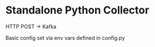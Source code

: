 # Standalone Python Collector

HTTP POST -> Kafka

Basic config set via env vars defined in config.py